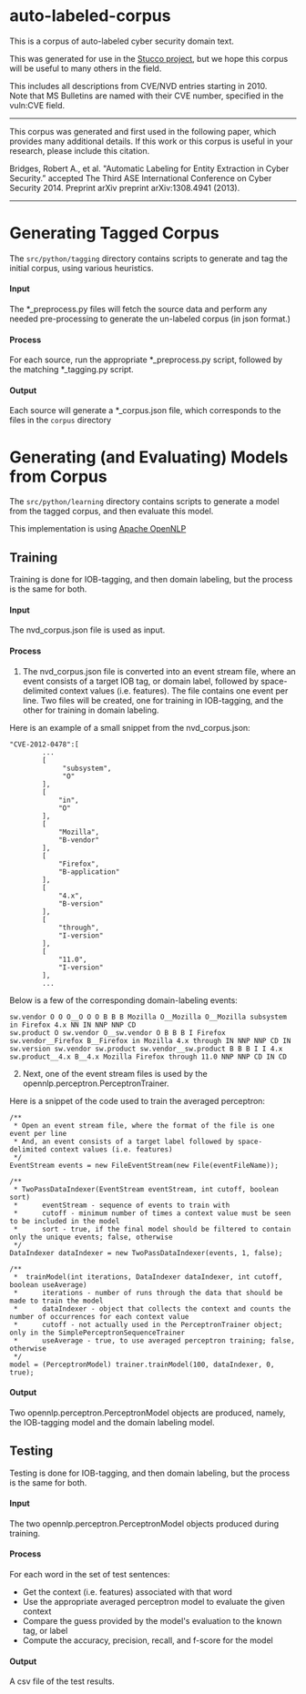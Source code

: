 auto-labeled-corpus
===================

This is a corpus of auto-labeled cyber security domain text.

This was generated for use in the [Stucco project,](http://stucco.github.io/) but we hope this corpus will be useful to many others in the field.

This includes all descriptions from CVE/NVD entries starting in 2010.  
Note that MS Bulletins are named with their CVE number, specified in the vuln:CVE field.

****

This corpus was generated and first used in the following paper, which provides many additional details.  If this work or this corpus is useful in your research, please include this citation.

Bridges, Robert A., et al. "Automatic Labeling for Entity Extraction in Cyber Security.” accepted The Third ASE International Conference on  Cyber Security 2014. Preprint arXiv preprint arXiv:1308.4941 (2013).

****



# Generating Tagged Corpus

The `src/python/tagging` directory contains scripts to generate and tag the initial corpus, using various heuristics.

#### Input
The *_preprocess.py files will fetch the source data and perform any needed pre-processing to generate the un-labeled corpus (in json format.)

#### Process
For each source, run the appropriate *_preprocess.py script, followed by the matching *_tagging.py script.

#### Output
Each source will generate a *_corpus.json file, which corresponds to the files in the `corpus` directory




# Generating (and Evaluating) Models from Corpus

The `src/python/learning` directory contains scripts to generate a model from the tagged corpus, and then evaluate this model.

This implementation is using [Apache OpenNLP](https://opennlp.apache.org)

## Training
Training is done for IOB-tagging, and then domain labeling, but the process is the same for both.

#### Input
The nvd_corpus.json file is used as input.

#### Process

1) The nvd_corpus.json file is converted into an event stream file, where an event consists of a target IOB tag, or domain label, followed by space-delimited context values (i.e. features). The file contains one event per line. Two files will be created, one for training in IOB-tagging, and the other for training in domain labeling.

Here is an example of a small snippet from the nvd_corpus.json:

	"CVE-2012-0478":[
            ...
            [
                 "subsystem",
                 "O"
            ],
            [
                "in",
                "O"
            ],
            [
                "Mozilla",
                "B-vendor"
            ],
            [
                "Firefox",
                "B-application"
            ],
            [
                "4.x",
                "B-version"
            ],
            [
                "through",
                "I-version"
            ],
            [
                "11.0",
                "I-version"
            ],
            ...


Below is a few of the corresponding domain-labeling events:

	sw.vendor O O O__O O O B B B Mozilla O__Mozilla O__Mozilla subsystem in Firefox 4.x NN IN NNP NNP CD
	sw.product O sw.vendor O__sw.vendor O B B B I Firefox sw.vendor__Firefox B__Firefox in Mozilla 4.x through IN NNP NNP CD IN
	sw.version sw.vendor sw.product sw.vendor__sw.product B B B I I 4.x sw.product__4.x B__4.x Mozilla Firefox through 11.0 NNP NNP CD IN CD

2) Next, one of the event stream files is used by the opennlp.perceptron.PerceptronTrainer.

Here is a snippet of the code used to train the averaged perceptron:

	/** 
	 * Open an event stream file, where the format of the file is one event per line
	 * And, an event consists of a target label followed by space-delimited context values (i.e. features)
	 */
	EventStream events = new FileEventStream(new File(eventFileName));

	/** 
	 * TwoPassDataIndexer(EventStream eventStream, int cutoff, boolean sort)
	 *		eventStream - sequence of events to train with
	 *		cutoff - minimum number of times a context value must be seen to be included in the model
	 *		sort - true, if the final model should be filtered to contain only the unique events; false, otherwise
	 */
	DataIndexer dataIndexer = new TwoPassDataIndexer(events, 1, false);

	/**
	 *  trainModel(int iterations, DataIndexer dataIndexer, int cutoff, boolean useAverage)
	 *  	iterations - number of runs through the data that should be made to train the model
	 *  	dataIndexer - object that collects the context and counts the number of occurrences for each context value
	 *  	cutoff - not actually used in the PerceptronTrainer object; only in the SimplePerceptronSequenceTrainer
	 *  	useAverage - true, to use averaged perceptron training; false, otherwise
	 */
	model = (PerceptronModel) trainer.trainModel(100, dataIndexer, 0, true);


#### Output
Two opennlp.perceptron.PerceptronModel objects are produced, namely, the IOB-tagging model and the domain labeling model.

## Testing
Testing is done for IOB-tagging, and then domain labeling, but the process is the same for both.

#### Input
The two opennlp.perceptron.PerceptronModel objects produced during training.

#### Process
For each word in the set of test sentences:

* Get the context (i.e. features) associated with that word
* Use the appropriate averaged perceptron model to evaluate the given context
* Compare the guess provided by the model's evaluation to the known tag, or label
* Compute the accuracy, precision, recall, and f-score for the model

#### Output
A csv file of the test results.